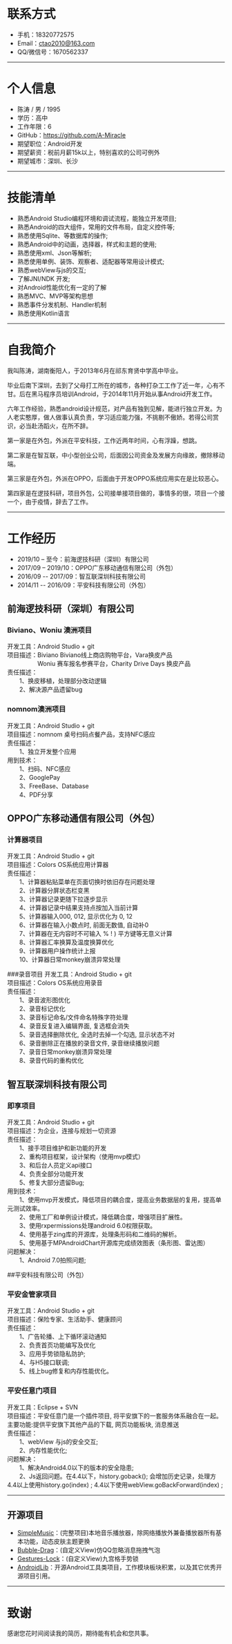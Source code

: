 
# 联系方式

- 手机：18320772575
- Email：ctao2010@163.com
- QQ/微信号：1670562337

---

# 个人信息

 - 陈涛 / 男 / 1995
 - 学历：高中
 - 工作年限：6
 - GitHub：https://github.com/A-Miracle
 - 期望职位：Android开发
 - 期望薪资：税前月薪15k以上，特别喜欢的公司可例外
 - 期望城市：深圳、长沙

---

# 技能清单
 - 熟悉Android Studio编程环境和调试流程，能独立开发项目;
 - 熟悉Android的四大组件，常用的文件布局，自定义控件等;
 - 熟悉使用Sqlite、等数据库的操作;
 - 熟悉Android中的动画，选择器，样式和主题的使用;
 - 熟悉使用xml、Json等解析;
 - 熟悉使用单例、装饰、观察者、适配器等常用设计模式;
 - 熟悉webView与js的交互;
 - 了解JNI/NDK 开发;
 - 对Android性能优化有一定的了解
 - 熟悉MVC、MVP等架构思想
 - 熟悉事件分发机制、Handler机制
 - 熟悉使用Kotlin语言

---

# 自我简介
我叫陈涛，湖南衡阳人，于2013年6月在祁东育贤中学高中毕业。

毕业后南下深圳，去到了父母打工所在的城市，各种打杂工工作了近一年，心有不甘。后在黑马程序员培训Android，于2014年11月开始从事Android开发工作。

六年工作经验，熟悉android设计规范，对产品有独到见解，能进行独立开发。为人老实憨厚，做人做事认真负责，学习适应能力强，不挑剔不傲娇。若得公司赏识，必当赴汤蹈火，在所不辞。

第一家是在外包，外派在平安科技，工作近两年时间，心有浮躁，想跳。

第二家是在智互联，中小型创业公司，后面因公司资金及发展方向缘故，撤除移动端。

第三家是在外包，外派在OPPO，后面由于开发OPPO系统应用实在是比较恶心。

第四家是在逻技科研，项目外包，公司接单接项目做的，事情多的很，项目一个接一个，由于疫情，辞去了工作。

---

# 工作经历
 - 2019/10 – 至今：前海逻技科研（深圳）有限公司
 - 2017/09 – 2019/10：OPPO广东移动通信有限公司（外包）
 - 2016/09 -- 2017/09：智互联深圳科技有限公司
 - 2014/11 -- 2016/09：平安科技有限公司（外包）


## 前海逻技科研（深圳）有限公司

### Biviano、Woniu 澳洲项目
开发工具：Android Studio + git  
项目描述：Biviano Biviano线上商店购物平台，Vara换皮产品  
&emsp;&emsp;&emsp;&emsp;&emsp;Woniu 赛车报名参赛平台，Charity Drive Days 换皮产品  
责任描述：  
&emsp;&emsp;1、换皮移植，处理部分改动逻辑  
&emsp;&emsp;2、解决源产品遗留bug  

### nomnom澳洲项目
开发工具：Android Studio + git  
项目描述：nomnom 桌号扫码点餐产品，支持NFC感应  
责任描述：  
&emsp;&emsp;1、独立开发整个应用  
用到技术：  
&emsp;&emsp;1、扫码、NFC感应  
&emsp;&emsp;2、GooglePay  
&emsp;&emsp;3、FreeBase、Database  
&emsp;&emsp;4、PDF分享  


## OPPO广东移动通信有限公司（外包）

### 计算器项目
开发工具：Android Studio + git  
项目描述：Colors OS系统应用计算器  
责任描述：  
&emsp;&emsp;1、计算器粘贴菜单在页面切换时依旧存在问题处理  
&emsp;&emsp;2、计算器分屏状态栏变黑  
&emsp;&emsp;3、计算器记录更随下拉逐步显示  
&emsp;&emsp;4、计算器记录中结果支持点按加入当前计算  
&emsp;&emsp;5、计算器输入000, 012, 显示优化为 0, 12  
&emsp;&emsp;6、计算器在输入小数点时, 前面无数值, 自动补0  
&emsp;&emsp;7、计算器在无内容时不可输入 % ! ) 平方键等无意义计算  
&emsp;&emsp;8、计算器汇率换算及温度换算优化  
&emsp;&emsp;9、计算器用户操作统计上报  
&emsp;&emsp;10、计算器日常monkey崩溃异常处理  

###录音项目
开发工具：Android Studio + git  
项目描述：Colors OS系统应用录音  
责任描述：  
&emsp;&emsp;1、录音波形图优化  
&emsp;&emsp;2、录音标记优化  
&emsp;&emsp;3、录音标记命名/文件命名特殊字符处理  
&emsp;&emsp;4、录音反复进入编辑界面, 复选框会消失  
&emsp;&emsp;5、录音选择删除优化, 全选时去掉一个勾选, 显示状态不对  
&emsp;&emsp;6、录音删除正在播放的录音文件, 录音继续播放问题  
&emsp;&emsp;7、录音日常monkey崩溃异常处理  
&emsp;&emsp;8、录音代码的重构优化  


## 智互联深圳科技有限公司

### 即享项目
开发工具：Android Studio + git  
项目描述：为企业，连接与规划一切资源  
责任描述：  
&emsp;&emsp;1、接手项目维护和新功能的开发  
&emsp;&emsp;2、重构项目框架，设计架构（使用mvp模式）  
&emsp;&emsp;3、和后台人员定义api接口  
&emsp;&emsp;4、负责全部分功能开发  
&emsp;&emsp;5、修复大部分遗留Bug;  
用到技术：  
&emsp;&emsp;1、使用mvp开发模式，降低项目的耦合度，提高业务数据层的复用，提高单元测试效率。  
&emsp;&emsp;2、使用工厂和单例设计模式，降低耦合度，增强项目扩展性。  
&emsp;&emsp;3、使用rxpermissions处理android 6.0权限获取。  
&emsp;&emsp;4、使用基于zing库的开源库，处理条形码和二维码的解析。  
&emsp;&emsp;5、使用基于MPAndroidChart开源库完成绩效图表（条形图、雷达图）  
问题解决：  
&emsp;&emsp;1、Android 7.0拍照问题;  

##平安科技有限公司（外包）

### 平安金管家项目
开发工具：Android Studio + git  
项目描述：保险专家、生活助手、健康顾问  
责任描述：  
&emsp;&emsp;1、广告轮播、上下循环滚动通知  
&emsp;&emsp;2、负责首页功能编写及优化  
&emsp;&emsp;3、应用手势锁隐私防护;  
&emsp;&emsp;4、与H5接口联调;  
&emsp;&emsp;5、线上bug修复和内存性能优化。  


### 平安任意门项目

开发工具：Eclipse + SVN  
项目描述：平安任意门是一个插件项目, 将平安旗下的一套服务体系融合在一起。 主要功能:提供平安旗下其他产品的下载, 网页功能板块, 消息推送   
责任描述：  
&emsp;&emsp;1、webView 与js的安全交互;  
&emsp;&emsp;2、内存性能优化;  
问题解决：  
&emsp;&emsp;1、解决Android4.0以下的版本的安全隐患;  
&emsp;&emsp;2、Js返回问题。在4.4以下，history.goback(); 会增加历史记录，处理方4.4以上使用history.go(index) ; 4.4以下使用webView.goBackForward(index) ;  

---

## 开源项目
 - [SimpleMusic](https://github.com/A-Miracle/SimpleMusic)：(完整项目)本地音乐播放器，除网络播放外兼备播放器所有基本功能，动态皮肤主题更换
 - [Bubble-Drag](https://github.com/A-Miracle/Bubble-Drag)：(自定义View)仿QQ忽略消息拖拽气泡
 - [Gestures-Lock](https://github.com/A-Miracle/Gestures-Lock)：(自定义View)九宫格手势锁
 - [AndroidLib](https://github.com/A-Miracle/AndroidLib)：开源Android工具类项目，工作模块板块积累，以及其它优秀开源项目引用。

---

# 致谢
感谢您花时间阅读我的简历，期待能有机会和您共事。
